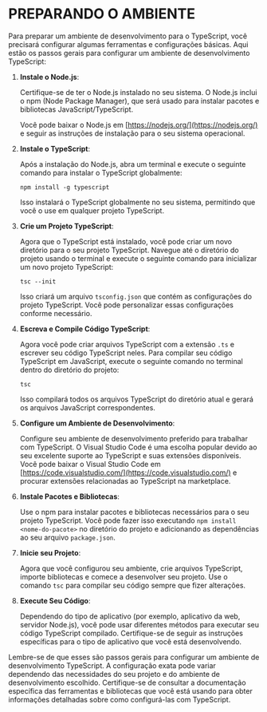 # PREPARANDO O AMBIENTE
Para preparar um ambiente de desenvolvimento para o TypeScript, você precisará configurar algumas ferramentas e configurações básicas. Aqui estão os passos gerais para configurar um ambiente de desenvolvimento TypeScript:

1. **Instale o Node.js**:

   Certifique-se de ter o Node.js instalado no seu sistema. O Node.js inclui o npm (Node Package Manager), que será usado para instalar pacotes e bibliotecas JavaScript/TypeScript.

   Você pode baixar o Node.js em [https://nodejs.org/](https://nodejs.org/) e seguir as instruções de instalação para o seu sistema operacional.

2. **Instale o TypeScript**:

   Após a instalação do Node.js, abra um terminal e execute o seguinte comando para instalar o TypeScript globalmente:

   ```
   npm install -g typescript
   ```

   Isso instalará o TypeScript globalmente no seu sistema, permitindo que você o use em qualquer projeto TypeScript.

3. **Crie um Projeto TypeScript**:

   Agora que o TypeScript está instalado, você pode criar um novo diretório para o seu projeto TypeScript. Navegue até o diretório do projeto usando o terminal e execute o seguinte comando para inicializar um novo projeto TypeScript:

   ```
   tsc --init
   ```

   Isso criará um arquivo `tsconfig.json` que contém as configurações do projeto TypeScript. Você pode personalizar essas configurações conforme necessário.

4. **Escreva e Compile Código TypeScript**:

   Agora você pode criar arquivos TypeScript com a extensão `.ts` e escrever seu código TypeScript neles. Para compilar seu código TypeScript em JavaScript, execute o seguinte comando no terminal dentro do diretório do projeto:

   ```
   tsc
   ```

   Isso compilará todos os arquivos TypeScript do diretório atual e gerará os arquivos JavaScript correspondentes.

5. **Configure um Ambiente de Desenvolvimento**:

   Configure seu ambiente de desenvolvimento preferido para trabalhar com TypeScript. O Visual Studio Code é uma escolha popular devido ao seu excelente suporte ao TypeScript e suas extensões disponíveis. Você pode baixar o Visual Studio Code em [https://code.visualstudio.com/](https://code.visualstudio.com/) e procurar extensões relacionadas ao TypeScript na marketplace.

6. **Instale Pacotes e Bibliotecas**:

   Use o npm para instalar pacotes e bibliotecas necessários para o seu projeto TypeScript. Você pode fazer isso executando `npm install <nome-do-pacote>` no diretório do projeto e adicionando as dependências ao seu arquivo `package.json`.

7. **Inicie seu Projeto**:

   Agora que você configurou seu ambiente, crie arquivos TypeScript, importe bibliotecas e comece a desenvolver seu projeto. Use o comando `tsc` para compilar seu código sempre que fizer alterações.

8. **Execute Seu Código**:

   Dependendo do tipo de aplicativo (por exemplo, aplicativo da web, servidor Node.js), você pode usar diferentes métodos para executar seu código TypeScript compilado. Certifique-se de seguir as instruções específicas para o tipo de aplicativo que você está desenvolvendo.

Lembre-se de que esses são passos gerais para configurar um ambiente de desenvolvimento TypeScript. A configuração exata pode variar dependendo das necessidades do seu projeto e do ambiente de desenvolvimento escolhido. Certifique-se de consultar a documentação específica das ferramentas e bibliotecas que você está usando para obter informações detalhadas sobre como configurá-las com TypeScript.